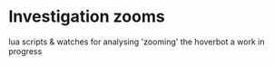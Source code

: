 # Investigation zooms
lua scripts & watches for analysing 'zooming' the hoverbot
a work in progress
